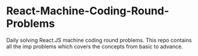 # React-Machine-Coding-Round-Problems
 Daily solving React.JS machine coding round problems. This repo contains all the imp problems which covers the concepts from basic to advance. 
